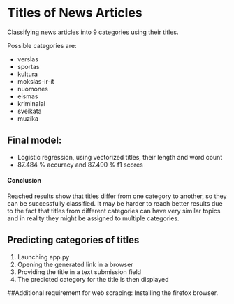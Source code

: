 # Titles of News Articles
Classifying news articles into 9 categories using their titles.

Possible categories are:
- verslas
- sportas
- kultura
- mokslas-ir-it
- nuomones
- eismas
- kriminalai
- sveikata
- muzika

## Final model:
- Logistic regression, using vectorized titles, their length and word count
- 87.484 % accuracy and 87.490 % f1 scores

#### Conclusion
Reached results show that titles differ from one category to another, so they can be successfully classified.
It may be harder to reach better results due to the fact that titles from different categories can have
very similar topics and in reality they might be assigned to multiple categories.

## Predicting categories of titles
1. Launching app.py
2. Opening the generated link in a browser
3. Providing the title in a text submission field
4. The predicted category for the title is then displayed

##Additional requirement for web scraping:
Installing the firefox browser.

